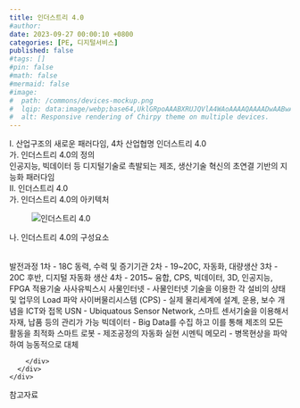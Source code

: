 ```yaml
---
title: 인더스트리 4.0
#author: 
date: 2023-09-27 00:00:10 +0800
categories: [PE, 디지털서비스]
published: false
#tags: []
#pin: false
#math: false
#mermaid: false
#image:
#  path: /commons/devices-mockup.png
#  lqip: data:image/webp;base64,UklGRpoAAABXRUJQVlA4WAoAAAAQAAAADwAABwAAQUxQSDIAAAARL0AmbZurmr57yyIiqE8oiG0bejIYEQTgqiDA9vqnsUSI6H+oAERp2HZ65qP/VIAWAFZQOCBCAAAA8AEAnQEqEAAIAAVAfCWkAALp8sF8rgRgAP7o9FDvMCkMde9PK7euH5M1m6VWoDXf2FkP3BqV0ZYbO6NA/VFIAAAA
#  alt: Responsive rendering of Chirpy theme on multiple devices.
---
```


<div class="post-wrap">
  <div class="para">
    <div class="para-title">
      I. 산업구조의 새로운 패러다임, 4차 산업협명 인더스트리 4.0
    </div>
    <div class="para-cntnt">
      <div class="para">
        <div class="para-title">
          가. 인더스트리 4.0의 정의
        </div>
        <div class="para-cntnt">
            인공지능, 빅데이터 등 디지털기술로 촉발되는 제조, 생산기술 혁신의 초연결 기반의 지능화 패러다임
        </div>
      </div>
    </div>
  </div>
  
  <div class="para">
    <div class="para-title">
      II. 인더스트리 4.0
    </div>
    <div class="para-cntnt">
      <div class="para">
        <div class="para-title">
          가. 인더스트리 4.0의 아키텍처
        </div>
        <div class="para-cntnt">
          <figure class="post-figure">
            <img src="/assets/img/posts/인더스트리-4.0.png" alt="인더스트리 4.0">
<!--            <figcaption>Source: Unveiling the Metaverse: Exploring Emerging Trends, Multifaceted Perspectives, and Future Challenges</figcaption>-->
          </figure>
        </div>
      </div>
      <div class="para">
        <div class="para-title">
          나. 인더스트리 4.0의 구성요소
        </div>
        <div class="para-cntnt">
          <table class="post-table">
          </table>
          발전과정
  1차 - 18C 동력, 수력 및 증기기관
  2차 - 19~20C, 자동화, 대량생산
  3차 - 20C 후반, 디지털 자동화 생산
  4차 - 2015~  융합, CPS, 빅데이터, 3D, 인공지능, FPGA
적용기술 사사유빅스시
  사물인터넷 - 사물인터넷 기술을 이용한 각 설비의 상태 및 업무의 Load 파악
  사이버물리시스템 (CPS) - 실제 물리세계에 설계, 운용, 보수 개념을 ICT와 접목
  USN - Ubiquatous Sensor Network, 스마트 센서기술을 이용해서 자재, 납품 등의 관리가 가능
  빅데이터 - Big Data를 수집 하고 이를 통해 제조의 모든 활동을 최적화
  스마트 로봇 - 제조공정의 자동화 실현
  시멘틱 메모리 - 병목현상을 파악하여 능동적으로 대체

        </div>
      </div>
    </div>
  </div>

  <div class="refr-wrap">
    <div class="refr-title">
        참고자료
    </div>
    <ol class="refr-list">
    <!--    <li>(나현식, 최대선) <a target="_blank" href="https://scienceon.kisti.re.kr/commons/util/originalView.do?cn=JAKO202225948430499&oCn=JAKO202225948430499&dbt=JAKO&journal=NJOU00291864">메타버스 보안 위협 요소 및 대응 방안 검토</a></li>-->
    <!--    <li>(M. Uddin, S. Manickam, H. Ullah, M. Obaidat and A. Dandoush) <a target="_blank" href="https://ieeexplore.ieee.org/abstract/document/10138386">Unveiling the Metaverse: Exploring Emerging Trends, Multifaceted Perspectives, and Future Challenges</a></li>-->
    </ol>
  </div>
</div>
